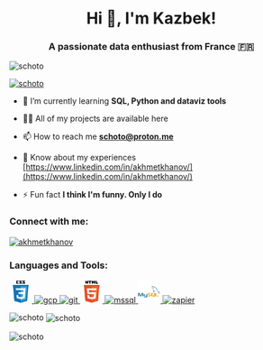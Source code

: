 <h1 align="center">Hi 👋, I'm Kazbek!</h1>
<h3 align="center">A passionate data enthusiast from France 🇫🇷</h3>

<p align="left"> <img src="https://komarev.com/ghpvc/?username=schoto&label=Profile%20views&color=0e75b6&style=flat" alt="schoto" /> </p>

<p align="left"> <a href="https://github.com/ryo-ma/github-profile-trophy"><img src="https://github-profile-trophy.vercel.app/?username=schoto" alt="schoto" /></a>
<script src="https://tryhackme.com/badge/952880"></script>

</p>

- 🌱 I’m currently learning **SQL, Python and dataviz tools**

- 👨‍💻 All of my projects are available here

- 📫 How to reach me **schoto@proton.me**

- 📄 Know about my experiences [https://www.linkedin.com/in/akhmetkhanov/](https://www.linkedin.com/in/akhmetkhanov/)

- ⚡ Fun fact **I think I'm funny. Only I do**

<h3 align="left">Connect with me:</h3>
<p align="left">
<a href="https://linkedin.com/in/akhmetkhanov" target="blank"><img align="center" src="https://raw.githubusercontent.com/rahuldkjain/github-profile-readme-generator/master/src/images/icons/Social/linked-in-alt.svg" alt="akhmetkhanov" height="30" width="40" /></a>
</p>

<h3 align="left">Languages and Tools:</h3>
<p align="left"> <a href="https://www.w3schools.com/css/" target="_blank" rel="noreferrer"> <img src="https://raw.githubusercontent.com/devicons/devicon/master/icons/css3/css3-original-wordmark.svg" alt="css3" width="40" height="40"/> </a> <a href="https://cloud.google.com" target="_blank" rel="noreferrer"> <img src="https://www.vectorlogo.zone/logos/google_cloud/google_cloud-icon.svg" alt="gcp" width="40" height="40"/> </a> <a href="https://git-scm.com/" target="_blank" rel="noreferrer"> <img src="https://www.vectorlogo.zone/logos/git-scm/git-scm-icon.svg" alt="git" width="40" height="40"/> </a> <a href="https://www.w3.org/html/" target="_blank" rel="noreferrer"> <img src="https://raw.githubusercontent.com/devicons/devicon/master/icons/html5/html5-original-wordmark.svg" alt="html5" width="40" height="40"/> </a> <a href="https://www.microsoft.com/en-us/sql-server" target="_blank" rel="noreferrer"> <img src="https://www.svgrepo.com/show/303229/microsoft-sql-server-logo.svg" alt="mssql" width="40" height="40"/> </a> <a href="https://www.mysql.com/" target="_blank" rel="noreferrer"> <img src="https://raw.githubusercontent.com/devicons/devicon/master/icons/mysql/mysql-original-wordmark.svg" alt="mysql" width="40" height="40"/> </a> <a href="https://zapier.com" target="_blank" rel="noreferrer"> <img src="https://www.vectorlogo.zone/logos/zapier/zapier-icon.svg" alt="zapier" width="40" height="40"/> </a> </p>

<p><img align="left" src="https://github-readme-stats.vercel.app/api/top-langs?username=schoto&show_icons=true&locale=en&layout=compact" alt="schoto" /></p>

<p>&nbsp;<img align="center" src="https://github-readme-stats.vercel.app/api?username=schoto&show_icons=true&locale=en" alt="schoto" /></p>

<p><img align="center" src="https://github-readme-streak-stats.herokuapp.com/?user=schoto&" alt="schoto" /></p>
